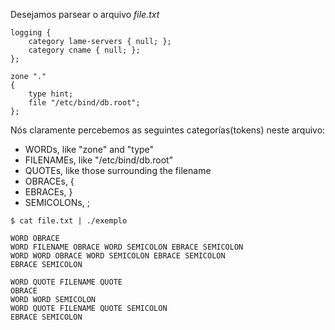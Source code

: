 Desejamos parsear o arquivo *file.txt*

```
logging {
    category lame-servers { null; };
    category cname { null; };
};

zone "."
{
    type hint;
    file "/etc/bind/db.root";
};
```

Nós claramente percebemos as seguintes categorías(tokens) neste arquivo:

- WORDs, like "zone" and "type"
- FILENAMEs, like "/etc/bind/db.root"
- QUOTEs, like those surrounding the filename
- OBRACEs, {
- EBRACEs, }
- SEMICOLONs, ;


```
$ cat file.txt | ./exemplo

WORD OBRACE
WORD FILENAME OBRACE WORD SEMICOLON EBRACE SEMICOLON
WORD WORD OBRACE WORD SEMICOLON EBRACE SEMICOLON
EBRACE SEMICOLON

WORD QUOTE FILENAME QUOTE
OBRACE
WORD WORD SEMICOLON
WORD QUOTE FILENAME QUOTE SEMICOLON
EBRACE SEMICOLON
```
